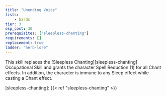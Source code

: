 ```yaml
---
title: "Unending Voice"
lists:
    - bards
tier: 3
osp_cost: 30
prerequisites: ["sleepless-chanting"]
requirements: []
replacement: true
ladder: "herb-lore"
---
```

This skill replaces the [Sleepless Chanting][sleepless-chanting] Occupational Skill and grants the character Spell Reduction (1) for all Chant effects. In addition, the character is immune to any Sleep effect while casting a Chant effect.

[sleepless-chanting]: {{< ref "sleepless-chanting" >}}